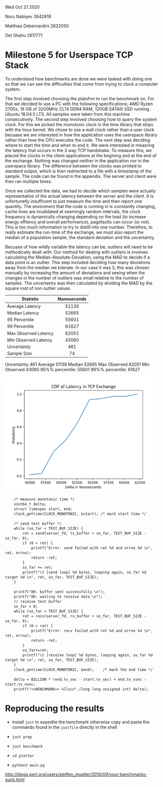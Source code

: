 Wed Oct 21 2020

Nuru Nabiyev 2642819

Matthias Debernardini 2622050

Det Shahu 2611771

# Milestone 5 for Userspace TCP Stack

To understand how benchmarks are done we were tasked with doing one so that we can see the
difficulties that come from trying to clock a computer system. 

The first step involved choosing the platofrm to run the benchmark on. For that we decided to use a
PC with the following specifications; AMD Ryzen 2700x, 16 GB of 3200MHz CL14 DDR4 RAM, 120GB SATAIII
SSD running Ubuntu 18.04.5 LTS. All samples were taken from this machine consecutively. The second
step involved choosing how to query the system clock. For this we picked the monotonic clock in the time library that ships
with the linux kernel. We chose to use a wall clock rather than a user clock becuase we are
interested in how the application uses the userspace library rather than how the CPU executes the
code. The next step was deciding where to start the time and when to end it. We were interested in
measring the latency that occurs in the 3 way TCP handshake. To measure this, we placed the clocks
in the client applications at the begining and at the end of the exchange. Nothing was changed
neither in the application nor in the userspace library. The difference between the clocks was
printed to standard output, which is then redirected to a file with a timestamp of the sample. The
code can be found in the appendix. The server and client were then ran multiple times.

Once we collected the data, we had to decide which samples were actually representative of the
actual latency between the server and the client. It is unfortunetly insufficent to just measure the
time and then report one quantity. The enviroment that the code is running in is constantly
changing, cache lines are invalidated at seemingly random intervals, the clock frequency is dynamically
changing depending on the load (to increase energy effiency and overall performance), pagefaults
can occur (or not). This is too much information to try to distill into one number. Therefore, to
really estimate the run-time of the exchange, we must also report the median of a
population sample, the standard deviation and the uncertainty.

Becuase of how wildly variable the latency can be, outliers will need to be methodically dealt with.
Our method for dealing with outliers is involves calculating the Median-Absolute-Deviation, using
the MAD to decide if a data point is an outlier. This step included deciding how many deviations
away from the median we tolerate. In our case it was 3, this was chosen manually by
increasing the amount of deviations and seeing when the changes in the number of outliers was small
relative to the number of samples. The uncertainty was then calculated by dividing the MAD by the
square root of non outlier values

| Statistic            | Nanoseconds |
|----------------------|:-----------:|
| Average Latency      |    51136    |
| Median Latency       |    52665    |
| 95 Percentile        |    55601    |
| 99 Percentile        |    61627    |
| Max Observed Latency |    62051    |
| Min Observed Latency |    43060    |
| Uncertainty          |     461     |
| Sample Size          |     74      |


Uncertainty 461
Average 51136
Median 52665
Max Observed 62051
Min Observed 43060
95%% percentile: 55601
99%% percentile: 61627

![CDF](plotter/plot.png)

```
    /* measure monotonic time */
    uint64_t delta;
    struct timespec start, end;
    clock_gettime(CLOCK_MONOTONIC, &start); /* mark start time */

    /* send test buffer */
    while (so_far < TEST_BUF_SIZE) {
        ret = send(server_fd, tx_buffer + so_far, TEST_BUF_SIZE - so_far, 0);
        if (0 > ret) {
            printf("Error: send failed with ret %d and errno %d \n", ret, errno);
            return -ret;
        }
        so_far += ret;
        printf("\t [send loop] %d bytes, looping again, so_far %d target %d \n", ret, so_far, TEST_BUF_SIZE);
    }

    printf("OK: buffer sent successfully \n");
    printf("OK: waiting to receive data \n");
    // receive test buffer
    so_far = 0;
    while (so_far < TEST_BUF_SIZE) {
        ret = recv(server_fd, rx_buffer + so_far, TEST_BUF_SIZE - so_far, 0);
        if (0 > ret) {
            printf("Error: recv failed with ret %d and errno %d \n", ret, errno);
            return -ret;
        }
        so_far+=ret;
        printf("\t [receive loop] %d bytes, looping again, so_far %d target %d \n", ret, so_far, TEST_BUF_SIZE);
    }
    clock_gettime(CLOCK_MONOTONIC, &end);    /* mark the end time */

    delta = BILLION * (end.tv_sec - start.tv_sec) + end.tv_nsec - start.tv_nsec;
    printf("<<BENCHMARK>> %llu\n",(long long unsigned int) delta);
```

# Reproducing the results

+ Install `just` to expedite the benchmark otherwise copy and paste the commands found in the
  `justfile` directly in the shell

+ `just prep`

+ `just benchmark`

+ `cd plotter`

+ `python3 main.py`


http://blogs.perl.org/users/steffen_mueller/2010/09/your-benchmarks-suck.html

